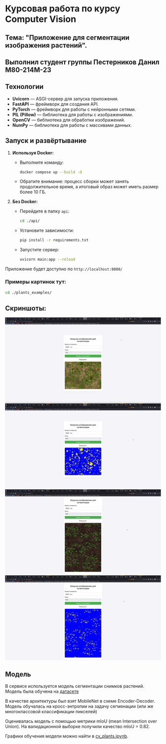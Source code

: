 # Курсовая работа по курсу Computer Vision

## Тема: "Приложение для сегментации изображения растений".

## Выполнил студент группы Пестерников Данил М80-214М-23

## Технологии

- **Uvicorn** — ASGI-сервер для запуска приложения.  
- **FastAPI** — фреймворк для создания API.  
- **PyTorch** — фреймворк для работы с нейронными сетями.  
- **PIL (Pillow)** — библиотека для работы с изображениями.  
- **OpenCV** — библиотека для обработки изображений.  
- **NumPy** — библиотека для работы с массивами данных. 

## Запуск и развёртывание

1. **Используя Docker:**  
    - Выполните команду:  
      ```bash
      docker compose up --build -d
      ```  
    - Обратите внимание: процесс сборки может занять продолжительное время, а итоговый образ может иметь размер более 10 ГБ.  

2. **Без Docker:**  
    - Перейдите в папку `api`:  
      ```bash
      cd ./api/
      ```  
    - Установите зависимости:  
      ```bash
      pip install -r requirements.txt
      ```  
    - Запустите сервер:  
      ```bash
      uvicorn main:app --reload
      ```  
Приложение будет доступно по `http://localhost:8000/`

### Примеры картинок тут:
```bash
cd ./plants_examples/
```  
## Скриншоты:
![sc1.png](plants_examples%2Fscreens%2Fsc1.png)
![sc2.png](plants_examples%2Fscreens%2Fsc2.png)
![sc3.png](plants_examples%2Fscreens%2Fsc3.png)
![sc4.png](plants_examples%2Fscreens%2Fsc4.png)

## Модель

В сервисе используется модель сегментации снимков растений. Модель была обучена на [датасете](https://www.kaggle.com/datasets/humansintheloop/plant-semantic-segmentation?resource=download)

В качестве архитектуры был взят MobileNet в схеме Encoder-Decoder. Модель обучалась на кросс-энтропии на задачу сегменации (или же многоклассовой классификации пикселей)

Оценивалась модель с помощью метрики mIoU (mean Intersection over Union). На валидационной выборке получили качество mIoU = 0.82.

Графики обучения модели можно найти в [cv_plants.ipynb](cv_plants.ipynb).